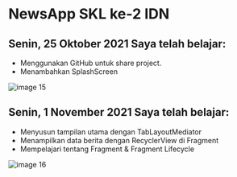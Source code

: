 # NewsApp SKL ke-2 IDN

## Senin, 25 Oktober 2021 Saya telah belajar:
* Menggunakan GitHub untuk share project.
* Menambahkan SplashScreen

![image 15](https://user-images.githubusercontent.com/36739722/139630924-3b76ca9f-fee4-46a3-8242-175d75be8006.png)

## Senin, 1 November 2021 Saya telah belajar:
* Menyusun tampilan utama dengan TabLayoutMediator
* Menampilkan data berita dengan RecyclerView di Fragment
* Mempelajari tentang Fragment & Fragment Lifecycle

![image 16](https://user-images.githubusercontent.com/36739722/139630946-d111d737-183b-4222-bb2d-84612215a7f6.png)
